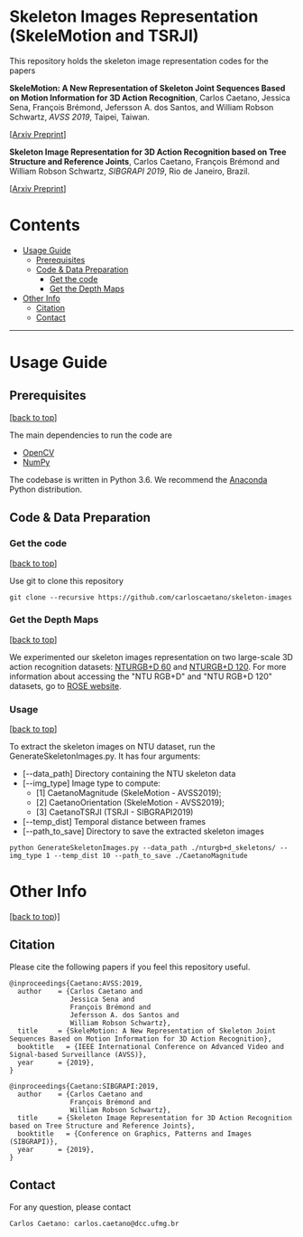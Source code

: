 # Skeleton Images Representation (SkeleMotion and TSRJI)

This repository holds the skeleton image representation codes for the papers
 
> 
**SkeleMotion: A New Representation of Skeleton Joint Sequences Based on Motion Information for 3D Action Recognition**,
Carlos Caetano, Jessica Sena, François Brémond, Jefersson A. dos Santos, and William Robson Schwartz,
*AVSS 2019*, Taipei, Taiwan.
>
[[Arxiv Preprint](https://arxiv.org/abs/1907.13025)]

> 
**Skeleton Image Representation for 3D Action Recognition based on Tree Structure and Reference Joints**,
Carlos Caetano, François Brémond and William Robson Schwartz,
*SIBGRAPI 2019*, Rio de Janeiro, Brazil.
>
[[Arxiv Preprint](https://arxiv.org/abs/1909.05704)]

# Contents
* [Usage Guide](#usage-guide)
  * [Prerequisites](#prerequisites)
  * [Code & Data Preparation](#code--data-preparation)
    * [Get the code](#get-the-code)
    * [Get the Depth Maps](#get-the-depth-maps)
* [Other Info](#other-info)
  * [Citation](#citation)
  * [Contact](#contact)

----
# Usage Guide

## Prerequisites
[[back to top](#skeleton-images-representation-SkeleMotion-and-SRJI)]

The main dependencies to run the code are

- [OpenCV][opencv]
- [NumPy][numpy]

The codebase is written in Python 3.6. We recommend the [Anaconda][anaconda] Python distribution.

## Code & Data Preparation

### Get the code
[[back to top](#skeleton-images-representation-SkeleMotion-and-SRJI)]

Use git to clone this repository
```
git clone --recursive https://github.com/carloscaetano/skeleton-images
```

### Get the Depth Maps
[[back to top](#skeleton-images-representation-SkeleMotion-and-SRJI)]

We experimented our skeleton images representation on two large-scale 3D action recognition datasets: [NTURGB+D 60][nturgb-d60] and [NTURGB+D 120][nturgb-d120]. For more information about accessing the "NTU RGB+D" and "NTU RGB+D 120" datasets, go to [ROSE website][rose].

### Usage
[[back to top](#skeleton-images-representation-SkeleMotion-and-SRJI)]

To extract the skeleton images on NTU dataset, run the GenerateSkeletonImages.py. It has four arguments:
- [--data_path] Directory containing the NTU skeleton data
- [--img_type] Image type to compute:
  - [1] CaetanoMagnitude (SkeleMotion - AVSS2019);
  - [2] CaetanoOrientation (SkeleMotion - AVSS2019);
  - [3] CaetanoTSRJI (TSRJI - SIBGRAPI2019)
- [--temp_dist] Temporal distance between frames
- [--path_to_save] Directory to save the extracted skeleton images

```
python GenerateSkeletonImages.py --data_path ./nturgb+d_skeletons/ --img_type 1 --temp_dist 10 --path_to_save ./CaetanoMagnitude
```



# Other Info
[[back to top](#skeleton-images-representation-SkeleMotion-and-SRJI))]

## Citation
Please cite the following papers if you feel this repository useful.
```
@inproceedings{Caetano:AVSS:2019,
  author    = {Carlos Caetano and
               Jessica Sena and
               François Brémond and
               Jefersson A. dos Santos and
               William Robson Schwartz},
  title     = {SkeleMotion: A New Representation of Skeleton Joint Sequences Based on Motion Information for 3D Action Recognition},
  booktitle   = {IEEE International Conference on Advanced Video and Signal-based Surveillance (AVSS)},
  year      = {2019},
}

@inproceedings{Caetano:SIBGRAPI:2019,
  author    = {Carlos Caetano and
               François Brémond and
               William Robson Schwartz},
  title     = {Skeleton Image Representation for 3D Action Recognition based on Tree Structure and Reference Joints},
  booktitle   = {Conference on Graphics, Patterns and Images (SIBGRAPI)},
  year      = {2019},
}
```

## Contact
For any question, please contact
```
Carlos Caetano: carlos.caetano@dcc.ufmg.br
```

[nturgb-d60]:https://github.com/shahroudy/NTURGB-D
[nturgb-d120]:https://github.com/shahroudy/NTURGB-D
[rose]:http://rose1.ntu.edu.sg/Datasets/actionRecognition.asp
[anaconda]:https://www.continuum.io/downloads
[opencv]:https://opencv.org/
[numpy]:https://numpy.org/

